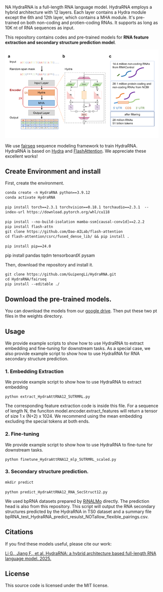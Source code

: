 NA
HydraRNA is a full-length RNA language model. HydraRNA employs a hybrid architecture with 12 layers. Each layer contains a Hydra module except the 6th and 12th layer, which contains a MHA module. It's pre-trained on both non-coding and protien-coding RNAs. It supports as long as 10K nt of RNA sequences as input.

This repository contains codes and pre-trained models for **RNA feature extraction and secondary structure prediction model**.

![Overview](./docs/overview.png)

We use [fairseq](https://github.com/pytorch/fairseq) sequence modeling framework to train HydraRNA. HydraRNA is based on [Hydra](https://github.com/goombalab/hydra) and [FlashAttention](https://github.com/Dao-AILab/flash-attention). We appreciate these excellent works!


## Create Environment and install
First, create the environment.
```
conda create -n HydraRNA python==3.9.12
conda activate HydraRNA

pip install torch==2.3.1 torchvision==0.18.1 torchaudio==2.3.1  --index-url https://download.pytorch.org/whl/cu118

pip install --no-build-isolation mamba-ssm[causal-conv1d]==2.2.2
pip install flash-attn
git clone https://github.com/Dao-AILab/flash-attention
cd flash-attention/csrc/fused_dense_lib/ && pip install .

pip install pip==24.0
```

pip install pandas tqdm tensorboardX pysam

Then, download the repository and  install it.
```
git clone https://github.com/GuipengLi/HydraRNA.git
cd HydraRNA/fairseq
pip install --editable ./
```

## Download the pre-trained models.
You can download the models from our [google drive](https://drive.google.com/drive/folders/14ZXi_aANEEdPa_Sc2cQZtUa4dENPDTkz). Then put these two pt files in the weights directory.



## Usage
We provide example scripts to show how to use HydraRNA to extract embedding and fine-tuning for downstream tasks. As a special case, we also provide example script to show how to use HydraRNA for RNA secondary structure prediction.

### 1. Embedding Extraction

We provide example script to show how to use HydraRNA to extract embedding

```
python extract_HydraAttRNA12_5UTRMRL.py
```


The corresponding feature extraction code is inside this file. For a sequence of length N, the funciton model.encoder.extract_features will return a tensor of size 1 x (N+2) x 1024. We recommend using the mean embedding excluding the special tokens at both ends.



### 2. Fine-tuning

We provide example script to show how to use HydraRNA to fine-tune for downstream tasks.

```
python finetune_HydraAttRNA12_mlp_5UTRMRL_scaled.py
```


### 3. Secondary structure prediction.
```
mkdir predict

python predict_HydraAttRNA12_RNA_SecStruct12.py
```

We used bpRNA datasets prepared by [RiNALMo](https://github.com/lbcb-sci/RiNALMo) directly. The prediction head is also from this repository. This script will output the RNA secondary structures predicted by the HydraRNA in TS0 dataset and a summary file bpRNA_test_HydraRNA_predict_resulst_NOTallow_flexible_pairings.csv.


## Citations

If you find these models useful, please cite our work:

[Li G., Jiang F., et al. HydraRNA: a hybrid architecture based full-length RNA language model. 2025.](https://github.com/GuipengLi/HydraRNA)





## License

This source code is licensed under the MIT license.

